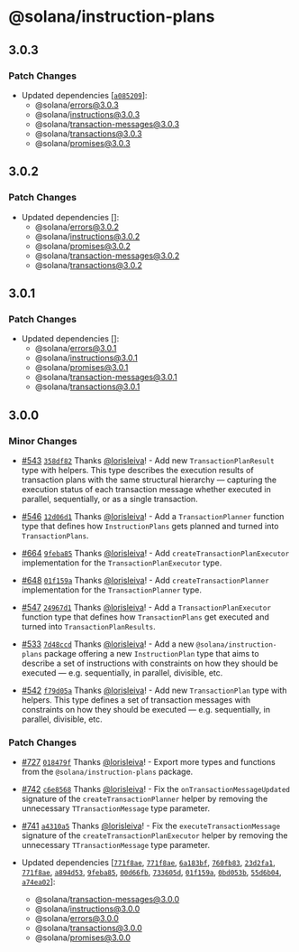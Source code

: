 # @solana/instruction-plans

## 3.0.3

### Patch Changes

- Updated dependencies [[`a085209`](https://github.com/anza-xyz/kit/commit/a085209a4ad36c4be7e905f3521e70abff6231ac)]:
    - @solana/errors@3.0.3
    - @solana/instructions@3.0.3
    - @solana/transaction-messages@3.0.3
    - @solana/transactions@3.0.3
    - @solana/promises@3.0.3

## 3.0.2

### Patch Changes

- Updated dependencies []:
    - @solana/errors@3.0.2
    - @solana/instructions@3.0.2
    - @solana/promises@3.0.2
    - @solana/transaction-messages@3.0.2
    - @solana/transactions@3.0.2

## 3.0.1

### Patch Changes

- Updated dependencies []:
    - @solana/errors@3.0.1
    - @solana/instructions@3.0.1
    - @solana/promises@3.0.1
    - @solana/transaction-messages@3.0.1
    - @solana/transactions@3.0.1

## 3.0.0

### Minor Changes

- [#543](https://github.com/anza-xyz/kit/pull/543) [`358df82`](https://github.com/anza-xyz/kit/commit/358df829770c4164fde50e57be04fe0782ddd4b5) Thanks [@lorisleiva](https://github.com/lorisleiva)! - Add new `TransactionPlanResult` type with helpers. This type describes the execution results of transaction plans with the same structural hierarchy — capturing the execution status of each transaction message whether executed in parallel, sequentially, or as a single transaction.

- [#546](https://github.com/anza-xyz/kit/pull/546) [`12d06d1`](https://github.com/anza-xyz/kit/commit/12d06d11d6a5fcf6ce06e9f9698175720666de39) Thanks [@lorisleiva](https://github.com/lorisleiva)! - Add a `TransactionPlanner` function type that defines how `InstructionPlans` gets planned and turned into `TransactionPlans`.

- [#664](https://github.com/anza-xyz/kit/pull/664) [`9feba85`](https://github.com/anza-xyz/kit/commit/9feba8557b64dd3199cd88af2c17b7ccd5d18fec) Thanks [@lorisleiva](https://github.com/lorisleiva)! - Add `createTransactionPlanExecutor` implementation for the `TransactionPlanExecutor` type.

- [#648](https://github.com/anza-xyz/kit/pull/648) [`01f159a`](https://github.com/anza-xyz/kit/commit/01f159a436d7a29479aa1a1877c9b4c77da1170f) Thanks [@lorisleiva](https://github.com/lorisleiva)! - Add `createTransactionPlanner` implementation for the `TransactionPlanner` type.

- [#547](https://github.com/anza-xyz/kit/pull/547) [`24967d1`](https://github.com/anza-xyz/kit/commit/24967d166e9a7035bab2cdababbaae4b46d0deaa) Thanks [@lorisleiva](https://github.com/lorisleiva)! - Add a `TransactionPlanExecutor` function type that defines how `TransactionPlans` get executed and turned into `TransactionPlanResults`.

- [#533](https://github.com/anza-xyz/kit/pull/533) [`7d48ccd`](https://github.com/anza-xyz/kit/commit/7d48ccd47f08de8d7e9105567d3766ee6ff1e64f) Thanks [@lorisleiva](https://github.com/lorisleiva)! - Add a new `@solana/instruction-plans` package offering a new `InstructionPlan` type that aims to describe a set of instructions with constraints on how they should be executed — e.g. sequentially, in parallel, divisible, etc.

- [#542](https://github.com/anza-xyz/kit/pull/542) [`f79d05a`](https://github.com/anza-xyz/kit/commit/f79d05a92387522ef05816d1d20b75e050da42f3) Thanks [@lorisleiva](https://github.com/lorisleiva)! - Add new `TransactionPlan` type with helpers. This type defines a set of transaction messages with constraints on how they should be executed — e.g. sequentially, in parallel, divisible, etc.

### Patch Changes

- [#727](https://github.com/anza-xyz/kit/pull/727) [`018479f`](https://github.com/anza-xyz/kit/commit/018479f56dc7f487b9a9ec444184cea7f13d9f3a) Thanks [@lorisleiva](https://github.com/lorisleiva)! - Export more types and functions from the `@solana/instruction-plans` package.

- [#742](https://github.com/anza-xyz/kit/pull/742) [`c6e8568`](https://github.com/anza-xyz/kit/commit/c6e8568214c1647b42e259f464f7e5f220627525) Thanks [@lorisleiva](https://github.com/lorisleiva)! - Fix the `onTransactionMessageUpdated` signature of the `createTransactionPlanner` helper by removing the unnecessary `TTransactionMessage` type parameter.

- [#741](https://github.com/anza-xyz/kit/pull/741) [`a4310a5`](https://github.com/anza-xyz/kit/commit/a4310a571268c03e8d31b64ab450c922079de9c3) Thanks [@lorisleiva](https://github.com/lorisleiva)! - Fix the `executeTransactionMessage` signature of the `createTransactionPlanExecutor` helper by removing the unnecessary `TTransactionMessage` type parameter.

- Updated dependencies [[`771f8ae`](https://github.com/anza-xyz/kit/commit/771f8aef1f8c096450c6e4ac05b8611150201485), [`771f8ae`](https://github.com/anza-xyz/kit/commit/771f8aef1f8c096450c6e4ac05b8611150201485), [`6a183bf`](https://github.com/anza-xyz/kit/commit/6a183bf9e9d672e2d42f3aecc589a9e54d01cb1a), [`760fb83`](https://github.com/anza-xyz/kit/commit/760fb8319f6b53fa1baf05f9aa1246cb6c2caceb), [`23d2fa1`](https://github.com/anza-xyz/kit/commit/23d2fa14cbd5197473eca94a1ac6c5abf221b052), [`771f8ae`](https://github.com/anza-xyz/kit/commit/771f8aef1f8c096450c6e4ac05b8611150201485), [`a894d53`](https://github.com/anza-xyz/kit/commit/a894d53192d50b5d2217ada2cb715d71ef4f8f02), [`9feba85`](https://github.com/anza-xyz/kit/commit/9feba8557b64dd3199cd88af2c17b7ccd5d18fec), [`00d66fb`](https://github.com/anza-xyz/kit/commit/00d66fbec15288bb531f7459b6baa48aead1cdc6), [`733605d`](https://github.com/anza-xyz/kit/commit/733605df84ce5f5ffea1e83eea8df74e08789642), [`01f159a`](https://github.com/anza-xyz/kit/commit/01f159a436d7a29479aa1a1877c9b4c77da1170f), [`0bd053b`](https://github.com/anza-xyz/kit/commit/0bd053bfa40b095d37bea7b7cd695259ba5a9cdc), [`55d6b04`](https://github.com/anza-xyz/kit/commit/55d6b040764f5e32de9c94d1844529855233d845), [`a74ea02`](https://github.com/anza-xyz/kit/commit/a74ea0267bf589fba50bb2ebe72dc4f73da9adcf)]:
    - @solana/transaction-messages@3.0.0
    - @solana/instructions@3.0.0
    - @solana/errors@3.0.0
    - @solana/transactions@3.0.0
    - @solana/promises@3.0.0
